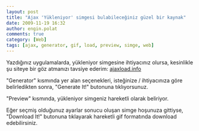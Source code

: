 ```yaml
---
layout: post
title: "Ajax 'Yükleniyor' simgesi bulabileceğiniz güzel bir kaynak"
date: 2009-11-19 16:32
author: engin.polat
comments: true
category: [Web]
tags: [ajax, generator, gif, load, preview, simge, web]
---
```

Yazdığınız uygulamalarda, yükleniyor simgesine ihtiyacınız olursa, kesinlikle şu siteye bir göz atmanızı tavsiye ederim: <a title="Ajax Load" href="http://www.ajaxload.info" target="_blank">ajaxload.info</a>

"Generator" kısmında yer alan seçenekleri, isteğinize / ihtiyacınıza göre belirledikten sonra, "Generate It!" butonuna tıklıyorsunuz.

"Preview" kısmında, yükleniyor simgeniz hareketli olarak beliriyor.

Eğer seçmiş olduğunuz ayarlar sonucu oluşan simge hoşunuza gittiyse, "Download It!" butonuna tıklayarak hareketli gif formatında download edebilirsiniz.


